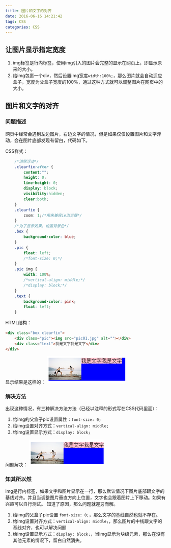 ```yaml
---
title: 图片和文字的对齐
date: 2016-06-16 14:21:42
tags: CSS
categories: CSS
---
```

## 让图片显示指定宽度

1. img标签是行内标签，使用img引入的图片会完整的显示在网页上，即显示原来的大小。
2. 给img包裹一个div，然后设置img宽度`width:100%;`，那么图片就会自动适应盒子，宽度为父盒子宽度的100%，通过这种方式就可以调整图片在网页中的大小。

<!-- more -->

## 图片和文字的对齐

### 问题描述
网页中经常会遇到左边图片，右边文字的情况，但是如果仅仅设置图片和文字浮动，会在图片底部发现有留白，代码如下。

CSS样式：
```css
    /*清除浮动*/
    .clearfix:after {
        content:"";
        height: 0;
        line-height: 0;
        display: block;
        visibility:hidden;
        clear:both;
    }
    .clearfix {
        zoom: 1;/*用来兼容ie浏览器*/
    }
    /*为了显示效果，设置背景色*/
    .box {
        background-color: blue;
    }
    .pic {
        float: left;
		/*font-size: 0;*/
    }
    .pic img {
        width: 100%;
		/*vertical-align: middle;*/
		/*display: block;*/
    }
    .text {
        background-color: pink;
        float: left;
    }
```

HTML结构：
```html
<div class="box clearfix">
    <div class="pic"><img src="pic01.jpg" alt=""></div>
    <div class="text">我是文字我是文字</div>
</div>
```

显示结果是这样的：
![图片](/img/图片和文字对齐.png)


### 解决方法

出现这种情况，有三种解决方法方法（已经以注释的形式写在CSS代码里面）：
1. 给img的父盒子pic设置属性：`font-size: 0;`
2. 给img设置对齐方式：`vertical-align: middle;`
3. 给img设置显示方式：`display: block;`

问题解决：
![图片](/img/图片和文字对齐2.png)

### 知其所以然
img是行内标签，如果文字和图片显示在一行，那么默认情况下图片底部跟文字的基线对齐。并且当调整图片垂直方向上位置，文字也会跟着图片上下移动。如果有兴趣可以自行测试。
知道了原因，那么问题就迎刃而解。
1. 给img的父盒子pic设置 `font-size: 0;`，那么文字的基线自然也就不存在。
2. 给img设置对齐方式：`vertical-align: middle;`，那么图片的中线跟文字的基线对齐，也可以解决问题
3. 给img设置显示方式：`display: block;`，当img显示为块级元素，那么在没有其他元素的情况下，留白自然消失。